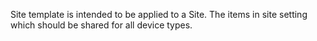 Site template is intended to be applied to a Site. The items in site setting which should be shared for all device types.
